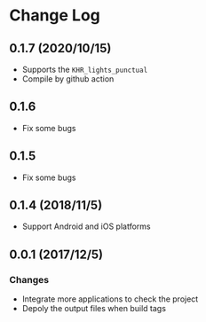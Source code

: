 # Change Log

## 0.1.7 (2020/10/15)

* Supports the `KHR_lights_punctual`
* Compile by github action

## 0.1.6

* Fix some bugs

## 0.1.5

* Fix some bugs

## 0.1.4 (2018/11/5)

* Support Android and iOS platforms

## 0.0.1 (2017/12/5)

### Changes

* Integrate more applications to check the project
* Depoly the output files when build tags
